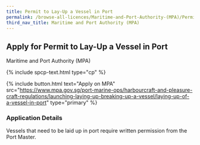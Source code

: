 ```yaml
---
title: Permit to Lay-Up a Vessel in Port
permalink: /browse-all-licences/Maritime-and-Port-Authority-(MPA)/Permit-to-Lay-Up-a-Vessel-in-Port
third_nav_title: Maritime and Port Authority (MPA)
---
```


## Apply for Permit to Lay-Up a Vessel in Port

Maritime and Port Authority (MPA)

{% include spcp-text.html type="cp" %}

{% include button.html text="Apply on MPA" src="https://www.mpa.gov.sg/port-marine-ops/harbourcraft-and-pleasure-craft-regulations/launching-laying-up-breaking-up-a-vessel/laying-up-of-a-vessel-in-port" type="primary" %}

<H3>Application Details</H3>

<p>Vessels that need to be laid up in port require written permission from the Port Master.</p>
